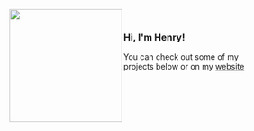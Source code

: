 > <img align="left" width="200" height="200" src="https://imgur.com/DqTX0M0.png">
<br/>
<h3>Hi, I'm Henry!</h3>
You can check out some of my projects below or on my <a href="https://henrygressmann.de">website</a>
